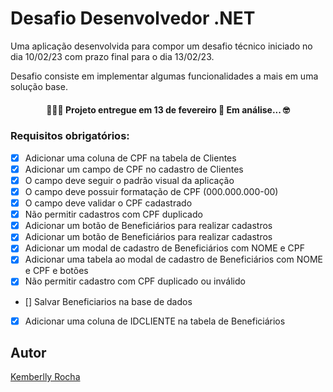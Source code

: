 
# Desafio Desenvolvedor .NET

Uma aplicação desenvolvida para compor um desafio técnico iniciado no dia 10/02/23 com prazo final para o dia 13/02/23.

Desafio consiste em implementar algumas funcionalidades a mais em uma solução base.


<h4 align="center"> 
 👨‍💻✅  Projeto entregue em 13 de fevereiro 🚀 Em análise...  🤓
</h4>

### Requisitos obrigatórios:

- [x]  Adicionar uma coluna de CPF na tabela de Clientes
- [x]  Adicionar um campo de CPF no cadastro de Clientes
- [x]  O campo deve seguir o padrão visual da aplicação
- [x]  O campo deve possuir formatação de CPF (000.000.000-00)
- [x]  O campo deve validar o CPF cadastrado
- [x]  Não permitir cadastros com CPF duplicado
- [x]  Adicionar um botão de Beneficiários para realizar cadastros
- [x]  Adicionar um botão de Beneficiários para realizar cadastros
- [x]  Adicionar um modal de cadastro de Beneficiários com NOME e CPF
- [x]  Adicionar uma tabela ao modal de cadastro de Beneficiários com NOME e CPF e botões
- [x]  Não permitir cadastro com CPF duplicado ou inválido
- []  Salvar Beneficiarios na base de dados
- [x]  Adicionar uma coluna de IDCLIENTE na tabela de Beneficiários


## Autor

[Kemberlly Rocha](https://www.linkedin.com/in/kemberllyrochasilva/)

